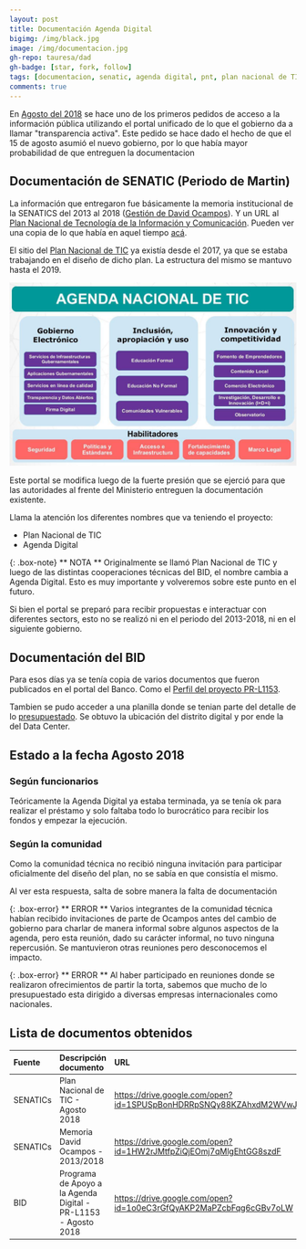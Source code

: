 ```yaml
---
layout: post
title: Documentación Agenda Digital
bigimg: /img/black.jpg
image: /img/documentacion.jpg
gh-repo: tauresa/dad
gh-badge: [star, fork, follow]
tags: [documentacion, senatic, agenda digital, pnt, plan nacional de TIC]
comments: true
---
```


En [Agosto del 2018](https://informacionpublica.paraguay.gov.py/portal/#!/ciudadano/solicitud/15313) se hace uno de los primeros pedidos de acceso a la información pública utilizando el portal unificado de lo que el gobierno da a llamar "transparencia activa". Este pedido se hace dado el hecho de que el 15 de agosto asumió el nuevo gobierno, por lo que había mayor probabilidad de que entreguen la documentacion

## Documentación de SENATIC (Periodo de Martin)
La información que entregaron fue básicamente la memoria institucional de la SENATICS del 2013 al 2018 ([Gestión de David Ocampos](http://gestordocumental.senatics.gov.py/share/s/yYBE6QMIR-aAZnONwl2d2A)). Y un URL al [Plan Nacional de Tecnología de la Información y Comunicación](https://pnt.paraguay.gov.py/). Pueden ver una copia de lo que había en aquel tiempo [acá](https://web.archive.org/web/20180815115622/http://pnt.paraguay.gov.py/).

El sitio del [Plan Nacional de TIC](http://gestordocumental.senatics.gov.py/share/s/kSvUFg7rSdmez7fA8OTaOA) ya existía desde el 2017, ya que se estaba trabajando en el diseño de dicho plan. La estructura del mismo se mantuvo hasta el 2019.

![Plan Nacional de TIC](/img/PlanNacionalTIC.jpg)

Este portal se modifica luego de la fuerte presión que se ejerció para que las autoridades al frente del Ministerio entreguen la documentación existente.

Llama la atención los diferentes nombres que va teniendo el proyecto:
- Plan Nacional de TIC
- Agenda Digital

{: .box-note}
** NOTA ** Originalmente se llamó Plan Nacional de TIC y luego de las distintas cooperaciones técnicas del BID, el nombre cambia a Agenda Digital. Esto es muy importante y volveremos sobre este punto en el futuro.

Si bien el portal se preparó para recibir propuestas e interactuar con diferentes sectors, esto no se realizó ni en el periodo del 2013-2018, ni en el siguiente gobierno.

## Documentación del BID
Para esos días ya se tenía copia de varios documentos que fueron publicados en el portal del Banco. Como el [Perfil del proyecto PR-L1153](http://idbdocs.iadb.org/wsdocs/getdocument.aspx?docnum=EZSHARE-2066643345-3). 

Tambien se pudo acceder a una planilla donde se tenian parte del detalle de lo [presupuestado](idbdocs.iadb.org/wsdocs/getdocument.aspx?docnum=EZSHARE-2066643345-90). Se obtuvo la ubicación del distrito digital y por ende la del Data Center.

## Estado a la fecha Agosto 2018

### Según funcionarios
Teóricamente la Agenda Digital ya estaba terminada, ya se tenía ok para realizar el préstamo y solo faltaba todo lo burocrático para recibir los fondos y empezar la ejecución. 

### Según la comunidad
Como la comunidad técnica no recibió ninguna invitación para participar oficialmente del diseño del plan, no se sabía en que consistía el mismo. 

Al ver esta respuesta, salta de sobre manera la falta de documentación

{: .box-error}
** ERROR ** Varios integrantes de la comunidad técnica habían recibido invitaciones de parte de Ocampos antes del cambio de gobierno para charlar de manera informal sobre algunos aspectos de la agenda, pero esta reunión, dado su carácter informal, no tuvo ninguna repercusión. Se mantuvieron otras reuniones pero desconocemos el impacto. 

{: .box-error}
** ERROR ** Al haber participado en reuniones donde se realizaron ofrecimientos de partir la torta, sabemos que mucho de lo presupuestado esta dirigido a diversas empresas internacionales como nacionales.

## Lista de documentos obtenidos

| Fuente | Descripción documento | URL |
|:------|:------|:----|
|SENATICs|Plan Nacional de TIC - Agosto 2018|https://drive.google.com/open?id=1SPUSpBonHDRRpSNQy88KZAhxdM2WVwJu|
|SENATICs|Memoria David Ocampos - 2013/2018|https://drive.google.com/open?id=1HW2rJMtfpZiQjEOmj7qMlgEhtGG8szdF|
|BID|Programa de Apoyo a la Agenda Digital - PR-L1153 - Agosto 2018|https://drive.google.com/open?id=1o0eC3rGfQyAKP2MaPZcbFqg6cGBv7oLW|